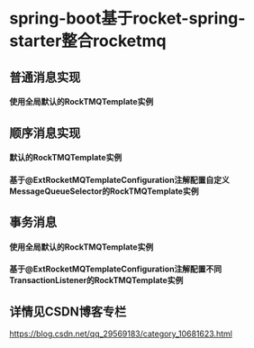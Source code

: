 # spring-boot基于rocket-spring-starter整合rocketmq

## 普通消息实现
#### 使用全局默认的RockTMQTemplate实例

## 顺序消息实现
#### 默认的RockTMQTemplate实例
#### 基于@ExtRocketMQTemplateConfiguration注解配置自定义MessageQueueSelector的RockTMQTemplate实例

## 事务消息
#### 使用全局默认的RockTMQTemplate实例
#### 基于@ExtRocketMQTemplateConfiguration注解配置不同TransactionListener的RockTMQTemplate实例

## 详情见CSDN博客专栏
https://blog.csdn.net/qq_29569183/category_10681623.html
